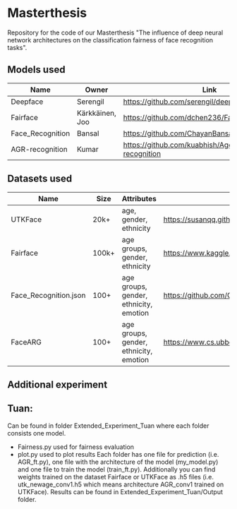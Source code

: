 # Masterthesis

Repository for the code of our Masterthesis "The influence of deep neural network architectures on the classification fairness of face recognition tasks". 

## Models used

| Name | Owner |Link |
| --- | --- | --- |
| Deepface | Serengil | https://github.com/serengil/deepface |
| Fairface | Kärkkäinen, Joo | https://github.com/dchen236/FairFace |
| Face_Recognition | Bansal | https://github.com/ChayanBansal/Face_Recognition |
| AGR-recognition | Kumar | https://github.com/kuabhish/Age-Gender-Race-recognition |


## Datasets used

| Name |  Size | Attributes | Link |
| --- | --- | --- | --- |
| UTKFace | 20k+ | age, gender, ethnicity | https://susanqq.github.io/UTKFace/ |
| Fairface | 100k+ | age groups, gender, ethnicity | https://www.kaggle.com/datasets/lantian773030/fairface |
| Face_Recognition.json | 100+ | age groups, gender, ethnicity, emotion | https://github.com/ChayanBansal/Face_Recognition/tree/master/dataset |
| FaceARG | 100+ | age groups, gender, ethnicity, emotion | https://www.cs.ubbcluj.ro/~dadi/FaceARG-database.html |

## Additional experiment
## Tuan:
Can be found in folder Extended_Experiment_Tuan where each folder consists one model.
- Fairness.py used for fairness evaluation
- plot.py used to plot results
Each folder has one file for prediction (i.e. AGR_ft.py), one file with the architecture of the model (my_model.py) and one file to train the model (train_ft.py).
Additionally you can find weights trained on the dataset Fairface or UTKFace as .h5 files (i.e. utk_newage_conv1.h5 which means architecture AGR_conv1 trained on UTKFace).
Results can be found in Extended_Experiment_Tuan/Output folder. 
